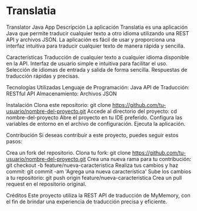 # Translatia
Translator Java App
Descripción
La aplicación Translatia es una aplicación Java que permite traducir cualquier texto a otro idioma utilizando una REST API y archivos JSON. La aplicación es fácil de usar y proporciona una interfaz intuitiva para traducir cualquier texto de manera rápida y sencilla.

Características
Traducción de cualquier texto a cualquier idioma disponible en la API.
Interfaz de usuario simple e intuitiva para facilitar el uso.
Selección de idiomas de entrada y salida de forma sencilla.
Respuestas de traducción rápidas y precisas.

Tecnologías Utilizadas
Lenguaje de Programación: Java
API de Traducción: RESTful API
Almacenamiento: Archivos JSON

Instalación
Clona este repositorio: git clone https://github.com/tu-usuario/nombre-del-proyecto.git
Accede al directorio del proyecto: cd nombre-del-proyecto
Abre el proyecto en tu IDE preferido.
Configura las variables de entorno en el archivo de configuración.
Ejecuta la aplicación.

Contribución
Si deseas contribuir a este proyecto, puedes seguir estos pasos:

Crea un fork del repositorio.
Clona tu fork: git clone https://github.com/tu-usuario/nombre-del-proyecto.git
Crea una nueva rama para tu contribución: git checkout -b feature/nueva-caracteristica
Realiza tus cambios y haz commit: git commit -am 'Agrega una nueva característica'
Sube los cambios a tu repositorio: git push origin feature/nueva-caracteristica
Crea un pull request en el repositorio original.

Créditos
Este proyecto utiliza la REST API de traducción de MyMemory, con el fin de brindar una experiencia de traducción precisa y eficiente.
